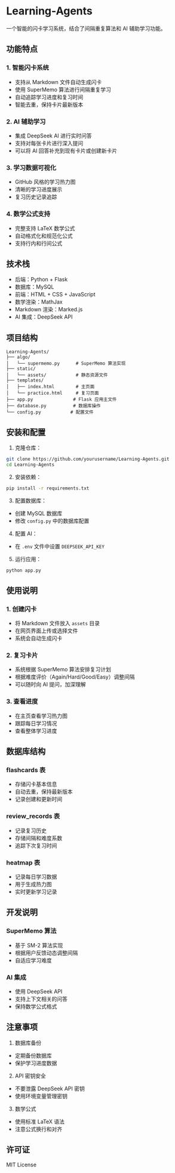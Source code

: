 # Learning-Agents

一个智能的闪卡学习系统，结合了间隔重复算法和 AI 辅助学习功能。

## 功能特点

### 1. 智能闪卡系统
- 支持从 Markdown 文件自动生成闪卡
- 使用 SuperMemo 算法进行间隔重复学习
- 自动追踪学习进度和复习时间
- 智能去重，保持卡片最新版本

### 2. AI 辅助学习
- 集成 DeepSeek AI 进行实时问答
- 支持对每张卡片进行深入提问
- 可以将 AI 回答补充到现有卡片或创建新卡片

### 3. 学习数据可视化
- GitHub 风格的学习热力图
- 清晰的学习进度展示
- 复习历史记录追踪

### 4. 数学公式支持
- 完整支持 LaTeX 数学公式
- 自动格式化和规范化公式
- 支持行内和行间公式

## 技术栈

- 后端：Python + Flask
- 数据库：MySQL
- 前端：HTML + CSS + JavaScript
- 数学渲染：MathJax
- Markdown 渲染：Marked.js
- AI 集成：DeepSeek API

## 项目结构

```
Learning-Agents/
├── algo/
│   └── supermemo.py      # SuperMemo 算法实现
├── static/
│   └── assets/           # 静态资源文件
├── templates/
│   ├── index.html        # 主页面
│   └── practice.html     # 复习页面
├── app.py               # Flask 应用主文件
├── database.py          # 数据库操作
└── config.py           # 配置文件
```

## 安装和配置

1. 克隆仓库：
```bash
git clone https://github.com/yourusername/Learning-Agents.git
cd Learning-Agents
```

2. 安装依赖：
```bash
pip install -r requirements.txt
```

3. 配置数据库：
- 创建 MySQL 数据库
- 修改 `config.py` 中的数据库配置

4. 配置 AI：
- 在 `.env` 文件中设置 `DEEPSEEK_API_KEY`

5. 运行应用：
```bash
python app.py
```

## 使用说明

### 1. 创建闪卡
- 将 Markdown 文件放入 `assets` 目录
- 在网页界面上传或选择文件
- 系统会自动生成闪卡

### 2. 复习卡片
- 系统根据 SuperMemo 算法安排复习计划
- 根据难度评价（Again/Hard/Good/Easy）调整间隔
- 可以随时向 AI 提问，加深理解

### 3. 查看进度
- 在主页查看学习热力图
- 跟踪每日学习情况
- 查看整体学习进度

## 数据库结构

### flashcards 表
- 存储闪卡基本信息
- 自动去重，保持最新版本
- 记录创建和更新时间

### review_records 表
- 记录复习历史
- 存储间隔和难度系数
- 追踪下次复习时间

### heatmap 表
- 记录每日学习数据
- 用于生成热力图
- 实时更新学习记录

## 开发说明

### SuperMemo 算法
- 基于 SM-2 算法实现
- 根据用户反馈动态调整间隔
- 自适应学习难度

### AI 集成
- 使用 DeepSeek API
- 支持上下文相关的问答
- 保持数学公式格式

## 注意事项

1. 数据库备份
- 定期备份数据库
- 保护学习进度数据

2. API 密钥安全
- 不要泄露 DeepSeek API 密钥
- 使用环境变量管理密钥

3. 数学公式
- 使用标准 LaTeX 语法
- 注意公式换行和对齐

## 许可证

MIT License